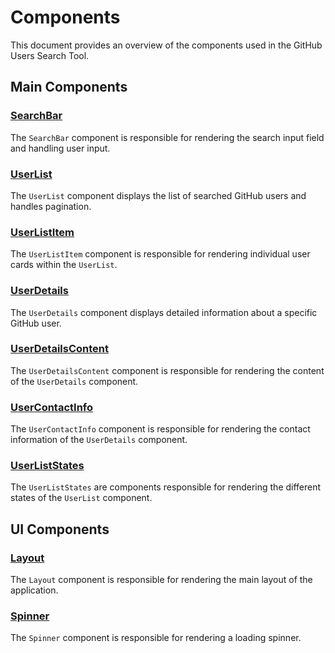 # Components

This document provides an overview of the components used in the GitHub Users Search Tool.

## Main Components

### [SearchBar](./components/SearchBar.md)

The `SearchBar` component is responsible for rendering the search input field and handling user input.

### [UserList](./components/user/UserList.md)

The `UserList` component displays the list of searched GitHub users and handles pagination.

### [UserListItem](./components/user/UserListItem.md)

The `UserListItem` component is responsible for rendering individual user cards within the `UserList`.

### [UserDetails](./components/user/UserDetails.md)

The `UserDetails` component displays detailed information about a specific GitHub user.

### [UserDetailsContent](./components/user/UserDetailsContent.md)

The `UserDetailsContent` component is responsible for rendering the content of the `UserDetails` component.

### [UserContactInfo](./components/user/UserContactInfo.md)

The `UserContactInfo` component is responsible for rendering the contact information of the `UserDetails` component.

### [UserListStates](./components/user/UserListStates.md)

The `UserListStates` are components responsible for rendering the different states of the `UserList` component.

## UI Components

### [Layout](./components/Layout.md)

The `Layout` component is responsible for rendering the main layout of the application.

### [Spinner](./components/Spinner.md)

The `Spinner` component is responsible for rendering a loading spinner.